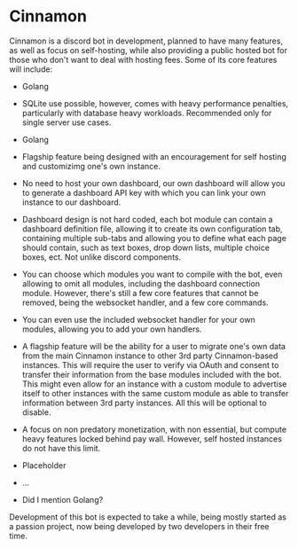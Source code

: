# Cinnamon

Cinnamon is a discord bot in development, planned to have many features, as well as focus on self-hosting, while also providing a public hosted bot for those who don't want to deal with hosting fees.
Some of its core features will include:
- Golang
- SQLite use possible, however, comes with heavy performance penalties, particularly with database heavy workloads. Recommended only for single server use cases. 
- Golang
- Flagship feature being designed with an encouragement for self hosting and customizimg one's own instance.
 - No need to host your own dashboard, our own dashboard will allow you to generate a dashboard API key with which you can link your own instance to our dashboard. 
 - Dashboard design is not hard coded, each bot module can contain a dashboard definition file, allowing it to create its own configuration tab, containing multiple sub-tabs and allowing you to define what each page should contain, such as text boxes, drop down lists, multiple choice boxes, ect. Not unlike discord components. 
 - You can choose which modules you want to compile with the bot, even allowing to omit all modules, including the dashboard connection module. However, there's still a few core features that cannot be removed, being the websocket handler, and a few core commands. 
 - You can even use the included websocket handler for your own modules, allowing you to add your own handlers.
 - A flagship feature will be the ability for a user to migrate one's own data from the main Cinnamon instance to other 3rd party Cinnamon-based instances. This will require the user to verify via OAuth and consent to transfer their information from the base modules included with the bot. This might even allow for an instance with a custom module to advertise itself to other instances with the same custom module as able to transfer information between 3rd party instances. All this will be optional to disable. 

- A focus on non predatory monetization, with non essential, but compute heavy features locked behind pay wall. However, self hosted instances do not have this limit. 
- Placeholder
- ...
- Did I mention Golang?


Development of this bot is expected to take a while, being mostly started as a passion project, now being developed by two developers in their free time. 
